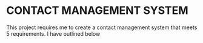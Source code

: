 # CONTACT MANAGEMENT SYSTEM

This project requires me to create a contact management system that meets 5 requirements. I have outlined below  

